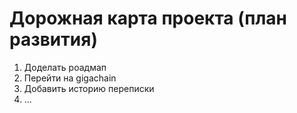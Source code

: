 # Дорожная карта проекта (план развития)

1. Доделать роадмап
2. Перейти на gigachain
3. Добавить историю переписки
4. ...
